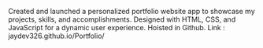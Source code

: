 Created and launched a personalized portfolio website app to showcase my projects, skills, and accomplishments. Designed with HTML, CSS, and JavaScript for a dynamic user experience.
Hoisted in Github. Link : jaydev326.github.io/Portfolio/
